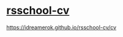 # [rsschool-cv](https://idreamerok.github.io/rsschool-cv/)
https://idreamerok.github.io/rsschool-cv/cv
